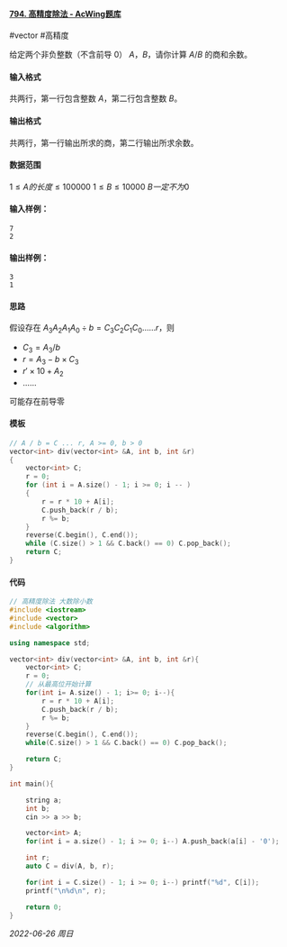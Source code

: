 #### [794. 高精度除法 - AcWing题库](https://www.acwing.com/problem/content/796/)

#vector #高精度

给定两个非负整数（不含前导 $0$） $A，B$，请你计算 $A/B$ 的商和余数。

#### 输入格式

共两行，第一行包含整数 $A$，第二行包含整数 $B$。

#### 输出格式

共两行，第一行输出所求的商，第二行输出所求余数。

#### 数据范围

$1≤A的长度≤100000$
$1≤B≤10000$
$B 一定不为 0$

#### 输入样例：

```
7
2
```

#### 输出样例：

```
3
1
```

#### 思路

假设存在 $A_3A_2A_1A_0 \div b = C_3C_2C_1C_0 \dots\dots r$，则

- $C_3 = A_3 /b$
- $r = A_3 - b \times C_3$
- $r' \times10 + A_2$
- $\dots\dots$

可能存在前导零

#### 模板

```cpp
// A / b = C ... r, A >= 0, b > 0
vector<int> div(vector<int> &A, int b, int &r)
{
    vector<int> C;
    r = 0;
    for (int i = A.size() - 1; i >= 0; i -- )
    {
        r = r * 10 + A[i];
        C.push_back(r / b);
        r %= b;
    }
    reverse(C.begin(), C.end());
    while (C.size() > 1 && C.back() == 0) C.pop_back();
    return C;
}
```

#### 代码

```cpp
// 高精度除法 大数除小数
#include <iostream>
#include <vector>
#include <algorithm>

using namespace std;

vector<int> div(vector<int> &A, int b, int &r){
    vector<int> C;
    r = 0;
    // 从最高位开始计算
    for(int i= A.size() - 1; i>= 0; i--){
        r = r * 10 + A[i];
        C.push_back(r / b);
        r %= b;
    }
    reverse(C.begin(), C.end());
    while(C.size() > 1 && C.back() == 0) C.pop_back();

    return C;
}

int main(){

    string a;
    int b;
    cin >> a >> b;

    vector<int> A;
    for(int i = a.size() - 1; i >= 0; i--) A.push_back(a[i] - '0');

    int r;
    auto C = div(A, b, r);

    for(int i = C.size() - 1; i >= 0; i--) printf("%d", C[i]);
    printf("\n%d\n", r);

    return 0;
}
```


*2022-06-26 周日*